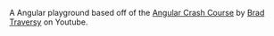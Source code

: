 A Angular playground based off of the [Angular Crash Course](https://www.youtube.com/watch?v=3dHNOWTI7H8) by [Brad Traversy](https://www.youtube.com/@TraversyMedia) on Youtube.
